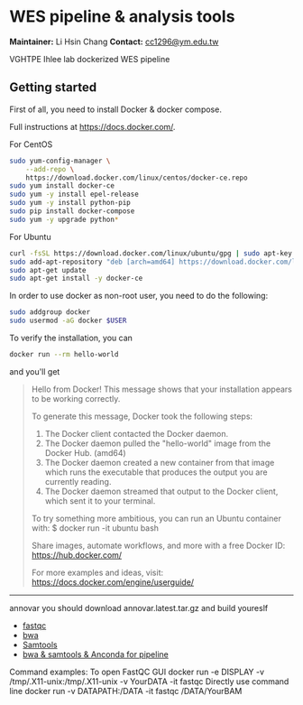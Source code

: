 WES pipeline & analysis tools
==================================

**Maintainer:** Li Hsin Chang
**Contact:** cc1296@ym.edu.tw

VGHTPE Ihlee lab dockerized WES pipeline 

## Getting started
First of all, you need to install Docker & docker compose.

Full instructions at https://docs.docker.com/.

For CentOS
```bash
sudo yum-config-manager \
    --add-repo \
    https://download.docker.com/linux/centos/docker-ce.repo
sudo yum install docker-ce
sudo yum -y install epel-release 
sudo yum -y install python-pip  
sudo pip install docker-compose 
sudo yum -y upgrade python* 
```
For Ubuntu
```bash
curl -fsSL https://download.docker.com/linux/ubuntu/gpg | sudo apt-key add -
sudo add-apt-repository "deb [arch=amd64] https://download.docker.com/linux/ubuntu $(lsb_release -cs) stable"
sudo apt-get update
sudo apt-get install -y docker-ce
```
In order to use docker as non-root user, you need to do the following:
```bash
sudo addgroup docker
sudo usermod -aG docker $USER
```
To verify the installation, you can 
```bash
docker run --rm hello-world
```
and you'll get
>Hello from Docker!
>This message shows that your installation appears to be working correctly.
>
>To generate this message, Docker took the following steps:
> 1. The Docker client contacted the Docker daemon.
> 2. The Docker daemon pulled the "hello-world" image from the Docker Hub.
>    (amd64)
> 3. The Docker daemon created a new container from that image which runs the
>    executable that produces the output you are currently reading.
> 4. The Docker daemon streamed that output to the Docker client, which sent it
>    to your terminal.
>
>To try something more ambitious, you can run an Ubuntu container with:
> $ docker run -it ubuntu bash
>
>Share images, automate workflows, and more with a free Docker ID:
> https://hub.docker.com/
>
>For more examples and ideas, visit:
> https://docs.docker.com/engine/userguide/

***

annovar you should download annovar.latest.tar.gz and build youreslf

- [fastqc](https://hub.docker.com/r/onlelonely/fastqc/)
- [bwa](https://hub.docker.com/r/onlelonely/bwa/)
- [Samtools](https://hub.docker.com/r/onlelonely/samtools/)
- [bwa & samtools & Anconda for pipeline](https://hub.docker.com/r/onlelonely/tools/)

Command examples:
To open FastQC GUI
	docker run -e DISPLAY -v /tmp/.X11-unix:/tmp/.X11-unix -v YourDATA -it fastqc
Directly use command line
	docker run -v DATAPATH:/DATA -it fastqc /DATA/YourBAM
